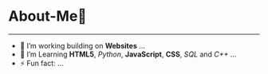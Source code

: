 # About-Me👋

---

- 🔭 I’m working building on **Websites** ...
- 🌱 I’m Learning **HTML5**, *Python*, **JavaScript**, **CSS**, *SQL* and *C++* ...
- ⚡ Fun fact: ...
